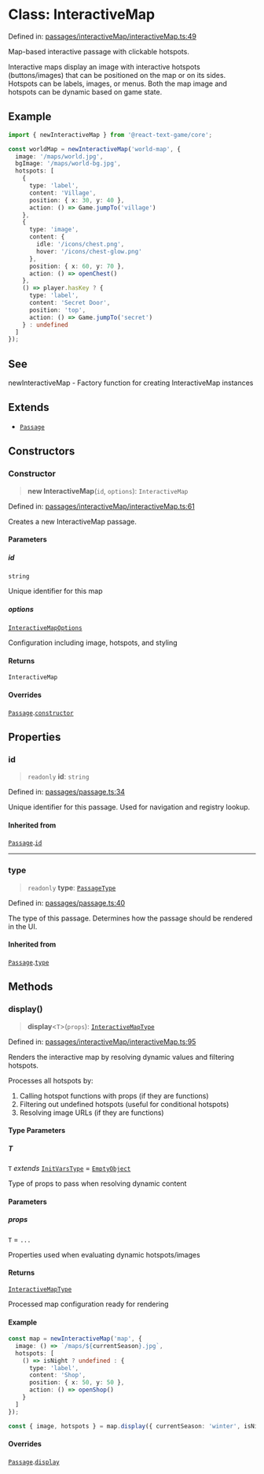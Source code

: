 # Class: InteractiveMap

Defined in: [passages/interactiveMap/interactiveMap.ts:49](https://github.com/laruss/react-text-game/blob/325ef0387ed3a81c3cff0516cf5aab684d6f654f/packages/core/src/passages/interactiveMap/interactiveMap.ts#L49)

Map-based interactive passage with clickable hotspots.

Interactive maps display an image with interactive hotspots (buttons/images) that
can be positioned on the map or on its sides. Hotspots can be labels, images, or menus.
Both the map image and hotspots can be dynamic based on game state.

## Example

```typescript
import { newInteractiveMap } from '@react-text-game/core';

const worldMap = newInteractiveMap('world-map', {
  image: '/maps/world.jpg',
  bgImage: '/maps/world-bg.jpg',
  hotspots: [
    {
      type: 'label',
      content: 'Village',
      position: { x: 30, y: 40 },
      action: () => Game.jumpTo('village')
    },
    {
      type: 'image',
      content: {
        idle: '/icons/chest.png',
        hover: '/icons/chest-glow.png'
      },
      position: { x: 60, y: 70 },
      action: () => openChest()
    },
    () => player.hasKey ? {
      type: 'label',
      content: 'Secret Door',
      position: 'top',
      action: () => Game.jumpTo('secret')
    } : undefined
  ]
});
```

## See

newInteractiveMap - Factory function for creating InteractiveMap instances

## Extends

- [`Passage`](Passage.md)

## Constructors

### Constructor

> **new InteractiveMap**(`id`, `options`): `InteractiveMap`

Defined in: [passages/interactiveMap/interactiveMap.ts:61](https://github.com/laruss/react-text-game/blob/325ef0387ed3a81c3cff0516cf5aab684d6f654f/packages/core/src/passages/interactiveMap/interactiveMap.ts#L61)

Creates a new InteractiveMap passage.

#### Parameters

##### id

`string`

Unique identifier for this map

##### options

[`InteractiveMapOptions`](../type-aliases/InteractiveMapOptions.md)

Configuration including image, hotspots, and styling

#### Returns

`InteractiveMap`

#### Overrides

[`Passage`](Passage.md).[`constructor`](Passage.md#constructor)

## Properties

### id

> `readonly` **id**: `string`

Defined in: [passages/passage.ts:34](https://github.com/laruss/react-text-game/blob/325ef0387ed3a81c3cff0516cf5aab684d6f654f/packages/core/src/passages/passage.ts#L34)

Unique identifier for this passage.
Used for navigation and registry lookup.

#### Inherited from

[`Passage`](Passage.md).[`id`](Passage.md#id)

***

### type

> `readonly` **type**: [`PassageType`](../type-aliases/PassageType.md)

Defined in: [passages/passage.ts:40](https://github.com/laruss/react-text-game/blob/325ef0387ed3a81c3cff0516cf5aab684d6f654f/packages/core/src/passages/passage.ts#L40)

The type of this passage.
Determines how the passage should be rendered in the UI.

#### Inherited from

[`Passage`](Passage.md).[`type`](Passage.md#type)

## Methods

### display()

> **display**\<`T`\>(`props`): [`InteractiveMapType`](../type-aliases/InteractiveMapType.md)

Defined in: [passages/interactiveMap/interactiveMap.ts:95](https://github.com/laruss/react-text-game/blob/325ef0387ed3a81c3cff0516cf5aab684d6f654f/packages/core/src/passages/interactiveMap/interactiveMap.ts#L95)

Renders the interactive map by resolving dynamic values and filtering hotspots.

Processes all hotspots by:
1. Calling hotspot functions with props (if they are functions)
2. Filtering out undefined hotspots (useful for conditional hotspots)
3. Resolving image URLs (if they are functions)

#### Type Parameters

##### T

`T` *extends* [`InitVarsType`](../type-aliases/InitVarsType.md) = [`EmptyObject`](../type-aliases/EmptyObject.md)

Type of props to pass when resolving dynamic content

#### Parameters

##### props

`T` = `...`

Properties used when evaluating dynamic hotspots/images

#### Returns

[`InteractiveMapType`](../type-aliases/InteractiveMapType.md)

Processed map configuration ready for rendering

#### Example

```typescript
const map = newInteractiveMap('map', {
  image: () => `/maps/${currentSeason}.jpg`,
  hotspots: [
    () => isNight ? undefined : {
      type: 'label',
      content: 'Shop',
      position: { x: 50, y: 50 },
      action: () => openShop()
    }
  ]
});

const { image, hotspots } = map.display({ currentSeason: 'winter', isNight: false });
```

#### Overrides

[`Passage`](Passage.md).[`display`](Passage.md#display)
